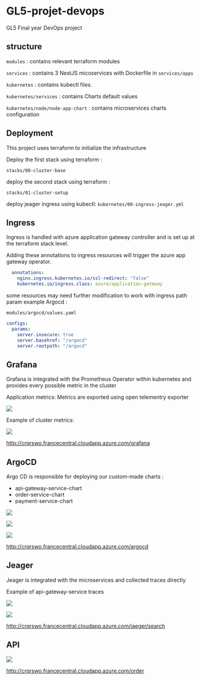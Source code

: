 # GL5-projet-devops

GL5 Final year DevOps project

## structure

`modules` : contains relevant terraform modules

`services` : contains 3 NestJS micoservices with Dockerfile in `services/apps`

`kubernetes` : contains kubectl files.

`kubernetes/services` : contains Charts default values

`kubernetes/node/node-app-chart` : contains microservices charts configuration

## Deployment

This project uses terraform to initialize the infrastructure

Deploy the first stack using terraform :

`stacks/00-cluster-base`

deploy the second stack using terraform :

`stacks/01-cluster-setup`

deploy jeager ingress using kubectl:
`kubernetes/00-ingress-jeager.yml`

## Ingress

Ingress is handled with azure application gateway controller and is set up at the terraform stack level.

Adding these annotations to ingress resources will trigger the azure app gateway operator.

```yaml
  annotations:
    nginx.ingress.kubernetes.io/ssl-redirect: "false"
    kubernetes.io/ingress.class: azure/application-gateway
```

some resources may need further modification to work with ingress path param
example Argocd :

`modules/argocd/values.yaml`

```yaml
configs:
  params:
    server.insecure: true
    server.basehref: "/argocd"
    server.rootpath: "/argocd"
```

## Grafana

Grafana is integrated with the Prometheus Operator within kubernetes and provides every possible metric in the cluster

Application metrics:
Metrics are exported using open telementry exporter

![](pictures/Screenshot%20from%202023-01-17%2019-09-18.png)

Example of cluster metrics:

![](pictures/Screenshot%20from%202023-01-17%2019-09-35.png)

<http://crqrswo.francecentral.cloudapp.azure.com/grafana>

## ArgoCD

Argo CD is responsible for deploying our  custom-made charts :

- api-gateway-service-chart
- order-service-chart
- payment-service-chart

![](pictures/Screenshot%20from%202023-01-17%2019-08-43.png)

![](pictures/Screenshot%20from%202023-01-17%2019-09-00.png)

![](pictures/Screenshot%20from%202023-01-17%2019-08-53.png)

<http://crqrswo.francecentral.cloudapp.azure.com/argocd>

## Jeager

Jeager is integrated with the microservices and collected traces directly

Example of api-gateway-service traces

![](pictures/Screenshot%20from%202023-01-17%2019-09-53.png)

![](pictures/Screenshot%20from%202023-01-17%2019-09-55.png)

<http://crqrswo.francecentral.cloudapp.azure.com/jaeger/search>

## API

![](pictures/Screenshot%20from%202023-01-17%2019-10-05.png)

<http://crqrswo.francecentral.cloudapp.azure.com/order>
